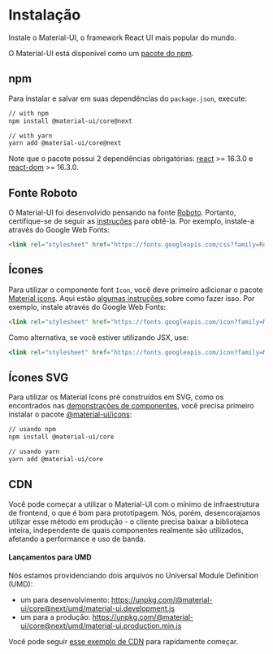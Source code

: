 # Instalação

<p class="description">Instale o Material-UI, o framework React UI mais popular do mundo.</p>

O Material-UI está disponível como um [pacote do npm](https://www.npmjs.com/package/@material-ui/core).

## npm

Para instalar e salvar em suas dependências do `package.json`, execute:

```sh
// with npm
npm install @material-ui/core@next

// with yarn
yarn add @material-ui/core@next
```

Note que o pacote possui 2 dependências obrigatórias: [react](https://www.npmjs.com/package/react) >= 16.3.0 e [react-dom](https://www.npmjs.com/package/react-dom) >= 16.3.0.

## Fonte Roboto

O Material-UI foi desenvolvido pensando na fonte [Roboto](https://fonts.google.com/specimen/Roboto). Portanto, certifique-se de seguir as [instruções](/style/typography/#general) para obtê-la. Por exemplo, instale-a através do Google Web Fonts:

```html
<link rel="stylesheet" href="https://fonts.googleapis.com/css?family=Roboto:300,400,500" />
```

## Ícones

Para utilizar o componente font `Icon`, você deve primeiro adicionar o pacote [Material icons](https://material.io/tools/icons/). Aqui estão [ algumas instruções ](/style/icons/#font-icons) sobre como fazer isso. Por exemplo, instale através do Google Web Fonts:

```html
<link rel="stylesheet" href="https://fonts.googleapis.com/icon?family=Material+Icons" />
```

Como alternativa, se você estiver utilizando JSX, use:

```jsx
<link rel="stylesheet" href="https://fonts.googleapis.com/icon?family=Material+Icons" />
```

## Ícones SVG

Para utilizar os Material Icons pré construídos em SVG, como os encontrados nas [demonstrações de componentes](/demos/app-bar/), você precisa primeiro instalar o pacote [@material-ui/icons](https://www.npmjs.com/package/@material-ui/icons):

```sh
// usando npm
npm install @material-ui/core

// usando yarn
yarn add @material-ui/core
```

## CDN

Você pode começar a utilizar o Material-UI com o mínimo de infraestrutura de frontend, o que é bom para prototipagem. Nós, porém, desencorajamos utilizar esse método em produção - o cliente precisa baixar a biblioteca inteira, independente de quais componentes realmente são utilizados, afetando a performance e uso de banda.

#### Lançamentos para UMD

Nós estamos providenciando dois arquivos no Universal Module Definition (UMD):

- um para desenvolvimento: https://unpkg.com/@material-ui/core@next/umd/material-ui.development.js
- um para a produção: https://unpkg.com/@material-ui/core@next/umd/material-ui.production.min.js

Você pode seguir [esse exemplo de CDN](https://github.com/mui-org/material-ui/tree/next/examples/cdn-next) para rapidamente começar.